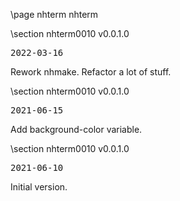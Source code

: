 \page nhterm nhterm

<div style="max-width:700px;">

\section nhterm0010 v0.0.1.0

<pre>
2022-03-16
</pre>

 Rework nhmake. Refactor a lot of stuff.



\section nhterm0010 v0.0.1.0

<pre>
2021-06-15
</pre>

 Add background-color variable.



\section nhterm0010 v0.0.1.0

<pre>
2021-06-10
</pre>

 Initial version.



</div>
